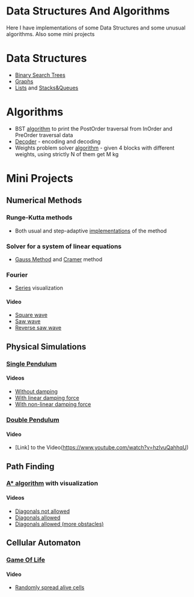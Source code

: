 # Data Structures And Algorithms
Here I have implementations of some Data Structures and some unusual algorithms. Also some mini projects
# Data Structures
* [Binary Search Trees](https://github.com/SergeyHovh/DataStructuresAndAlgorithms/tree/master/src/com/company/BinaryTree)
* [Graphs](https://github.com/SergeyHovh/DataStructuresAndAlgorithms/tree/master/src/com/company/Graph)
* [Lists](https://github.com/SergeyHovh/DataStructuresAndAlgorithms/tree/master/src/com/company/List) and [Stacks&Queues](https://github.com/SergeyHovh/DataStructuresAndAlgorithms/tree/master/src/com/company/StacksAndQueues)
# Algorithms
* BST [algorithm](https://github.com/SergeyHovh/DataStructuresAndAlgorithms/blob/master/src/com/company/Algorithms/BinarySearchTreeAlgorithms.java) to print the PostOrder traversal from InOrder and PreOrder traversal data
* [Decoder](https://github.com/SergeyHovh/DataStructuresAndAlgorithms/blob/master/src/com/company/Algorithms/Decoder.java) - encoding and decoding
* Weights problem solver [algorithm](https://github.com/SergeyHovh/DataStructuresAndAlgorithms/blob/master/src/com/company/Algorithms/Weights.java) - given 4 blocks with different weights, using strictly N of them get M kg
# Mini Projects
## Numerical Methods
### Runge-Kutta methods
* Both usual and step-adaptive [implementations](https://github.com/SergeyHovh/DataStructuresAndAlgorithms/tree/master/src/com/company/Numerical/ODE) of the method
### Solver for a system of linear equations
* [Gauss Method](https://github.com/SergeyHovh/DataStructuresAndAlgorithms/blob/597517e43f9274b5f44e0be73b52e9c1c1c0f23a/src/com/company/Numerical/SLE/SLESolver.java#L26) and [Cramer](https://github.com/SergeyHovh/DataStructuresAndAlgorithms/blob/597517e43f9274b5f44e0be73b52e9c1c1c0f23a/src/com/company/Numerical/SLE/SLESolver.java#L10) method
### Fourier
* [Series](https://github.com/SergeyHovh/DataStructuresAndAlgorithms/tree/master/src/com/company/Numerical/Fourier/Series) visualization
#### Video
* [Square wave](https://www.youtube.com/watch?v=RQA9z9tRkGk)
* [Saw wave](https://www.youtube.com/watch?v=3N_0_jMJkbU)
* [Reverse saw wave](https://www.youtube.com/watch?v=yzeZgulzx9w)
## Physical Simulations
### [Single Pendulum](https://github.com/SergeyHovh/DataStructuresAndAlgorithms/tree/master/src/com/company/Physics/Pendulums/SinglePendulum)
#### Videos
* [Without damping](https://www.youtube.com/watch?v=1eDFC3nBejk)
* [With linear damping force](https://www.youtube.com/watch?v=nog9DQxkX6Y)
* [With non-linear damping force](https://www.youtube.com/watch?v=n_eQ8j66ySs)
### [Double Pendulum](https://github.com/SergeyHovh/DataStructuresAndAlgorithms/tree/master/src/com/company/Physics/Pendulums/DoublePendulum)
#### Video
* [Link] to the Video(https://www.youtube.com/watch?v=hzlvuQahhqU)
## Path Finding
### [A* algorithm](https://github.com/SergeyHovh/DataStructuresAndAlgorithms/tree/master/src/com/company/PathFinding/A_Star) with visualization
#### Videos
* [Diagonals not allowed](https://www.youtube.com/watch?v=b2BErxYozug)
* [Diagonals allowed](https://www.youtube.com/watch?v=Iekvx9oGup0)
* [Diagonals allowed (more obstacles)](https://www.youtube.com/watch?v=q-g6XlrB8u4)
## Cellular Automaton
### [Game Of Life](https://github.com/SergeyHovh/DataStructuresAndAlgorithms/tree/master/src/com/company/CellularAutomata/GameOfLife)
#### Video
* [Randomly spread alive cells](https://www.youtube.com/watch?v=NA8ES4Ogqvk)
